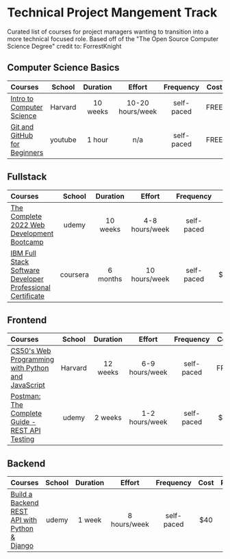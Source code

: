 # Technical Project Mangement Track
Curated list of courses for project managers wanting to transition into a more technical focused role. Based off of the "The Open Source Computer Science Degree" credit to: ForrestKnight

## Computer Science Basics

Courses | School | Duration | Effort | Frequency | Cost | Prerequisites
:-- | :--: | :--: | :--: | :--: | :--: | :--:
[Intro to Computer Science](https://www.edx.org/course/cs50s-introduction-computer-science-harvardx-cs50x) | Harvard | 10 weeks | 10-20 hours/week | self-paced | FREE | none
[Git and GitHub for Beginners](https://www.youtube.com/watch?v=RGOj5yH7evk) | youtube | 1 hour | n/a | self-paced | FREE | none

## Fullstack

Courses | School | Duration | Effort | Frequency | Cost | Prerequisites
:-- | :--: | :--: | :--: | :--: | :--: | :--:
[The Complete 2022 Web Development Bootcamp](https://www.udemy.com/course/the-complete-web-development-bootcamp/?ranMID=39197&ranEAID=SAyYsTvLiGQ&ranSiteID=SAyYsTvLiGQ-7vo0dXN0Rj33DVNhGPjvZA&LSNPUBID=SAyYsTvLiGQ&utm_source=aff-campaign&utm_medium=udemyads)| udemy | 10 weeks | 4-8 hours/week | self-paced | $25 | none
[IBM Full Stack Software Developer Professional Certificate](https://www.coursera.org/professional-certificates/ibm-full-stack-cloud-developer#courses)| coursera | 6 months | 10 hours/week | self-paced | $40/Month | none

## Frontend

Courses | School | Duration | Effort | Frequency | Cost | Prerequisites
:-- | :--: | :--: | :--: | :--: | :--: | :--:
[CS50's Web Programming with Python and JavaScript](https://www.edx.org/course/cs50s-web-programming-with-python-and-javascript) | Harvard | 12 weeks | 6-9 hours/week | self-paced | FREE | none
[Postman: The Complete Guide - REST API Testing](https://www.udemy.com/course/postman-the-complete-guide/?ranMID=39197&ranEAID=SAyYsTvLiGQ&ranSiteID=SAyYsTvLiGQ-sZ3SGrO0BBeDT9u47btIeQ&LSNPUBID=SAyYsTvLiGQ&utm_source=aff-campaign&utm_medium=udemyads) | udemy | 2 weeks | 1-2 hours/week | self-paced | $20 | [Build a Backend REST API with Python & Django](https://www.udemy.com/course/django-python/?ranMID=39197&ranEAID=SAyYsTvLiGQ&ranSiteID=SAyYsTvLiGQ-I3rkUzHhdHfITWunXWNveQ&LSNPUBID=SAyYsTvLiGQ&utm_source=aff-campaign&utm_medium=udemyads)


## Backend

Courses | School | Duration | Effort | Frequency | Cost | Prerequisites
:-- | :--: | :--: | :--: | :--: | :--: | :--:
[Build a Backend REST API with Python & Django](https://www.udemy.com/course/django-python/?ranMID=39197&ranEAID=SAyYsTvLiGQ&ranSiteID=SAyYsTvLiGQ-I3rkUzHhdHfITWunXWNveQ&LSNPUBID=SAyYsTvLiGQ&utm_source=aff-campaign&utm_medium=udemyads) | udemy | 1 week | 8 hours/week | self-paced | $40 |  none
